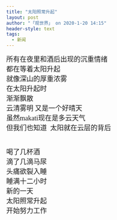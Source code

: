 ```yaml
---
title: "太阳照常升起"
layout: post
author: "「观世界」 on 2020-1-20 14:15"
header-style: text
tags:
  - 新闻
---
```


<head></head>
<body>
 <font face="微软雅黑"><font size="4">所有在夜里和酒后出现的沉重情绪</font></font>
 <br> 
 <font face="微软雅黑"><font size="4">都在等着太阳升起</font></font>
 <br> 
 <font face="微软雅黑"><font size="4">就像深山的厚重浓雾</font></font>
 <br> 
 <font face="微软雅黑"><font size="4">在太阳升起时</font></font>
 <br> 
 <font face="微软雅黑"><font size="4">渐渐飘散</font></font>
 <br> 
 <font face="微软雅黑"><font size="4">云清雾明 又是一个好晴天</font></font>
 <br> 
 <font face="微软雅黑"><font size="4">虽然makati现在是多云天气</font></font>
 <br> 
 <font face="微软雅黑"><font size="4">但我们也知道&nbsp;&nbsp;太阳就在云层的背后</font></font>
 <br> 
 <font face="微软雅黑"><font size="4"><br> </font></font>
 <br> 
 <font face="微软雅黑"><font size="4">喝了几杯酒</font></font>
 <br> 
 <font face="微软雅黑"><font size="4">滴了几滴马尿</font></font>
 <br> 
 <font face="微软雅黑"><font size="4">头痛欲裂入睡</font></font>
 <br> 
 <font face="微软雅黑"><font size="4">睡满十二小时</font></font>
 <br> 
 <font face="微软雅黑"><font size="4">新的一天</font></font>
 <br> 
 <font face="微软雅黑"><font size="4">太阳照常升起</font></font>
 <br> 
 <font face="微软雅黑"><font size="4">开始努力工作</font></font>
 <br>
</body>


